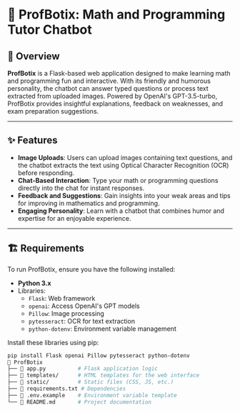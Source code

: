 # 🤖 ProfBotix: Math and Programming Tutor Chatbot

## 📖 Overview
**ProfBotix** is a Flask-based web application designed to make learning math and programming fun and interactive. With its friendly and humorous personality, the chatbot can answer typed questions or process text extracted from uploaded images. Powered by OpenAI's GPT-3.5-turbo, ProfBotix provides insightful explanations, feedback on weaknesses, and exam preparation suggestions.

---

## ✨ Features
- **Image Uploads**: Users can upload images containing text questions, and the chatbot extracts the text using Optical Character Recognition (OCR) before responding.
- **Chat-Based Interaction**: Type your math or programming questions directly into the chat for instant responses.
- **Feedback and Suggestions**: Gain insights into your weak areas and tips for improving in mathematics and programming.
- **Engaging Personality**: Learn with a chatbot that combines humor and expertise for an enjoyable experience.

---

## 🏗️ Requirements
To run ProfBotix, ensure you have the following installed:

- **Python 3.x**
- Libraries:
  - `Flask`: Web framework
  - `openai`: Access OpenAI's GPT models
  - `Pillow`: Image processing
  - `pytesseract`: OCR for text extraction
  - `python-dotenv`: Environment variable management

Install these libraries using pip:
```bash
pip install Flask openai Pillow pytesseract python-dotenv
📂 ProfBotix
├── 📄 app.py          # Flask application logic
├── 📄 templates/      # HTML templates for the web interface
├── 📄 static/         # Static files (CSS, JS, etc.)
├── 📄 requirements.txt # Dependencies
├── 📄 .env.example    # Environment variable template
└── 📄 README.md       # Project documentation

